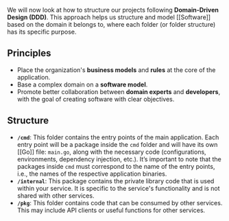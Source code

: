 We will now look at how to structure our projects following **Domain-Driven Design (DDD)**. This approach helps us structure and model [[Software]] based on the domain it belongs to, where each folder (or folder structure) has its specific purpose.
## Principles
- Place the organization's **business models** and **rules** at the core of the application.
- Base a complex domain on a **software model**.
- Promote better collaboration between **domain experts** and **developers**, with the goal of creating software with clear objectives.
## Structure
- **`/cmd`**: This folder contains the entry points of the main application. Each entry point will be a package inside the `cmd` folder and will have its own [[Go]] file: `main.go`, along with the necessary code (configurations, environments, dependency injection, etc.). It’s important to note that the packages inside `cmd` must correspond to the name of the entry points, i.e., the names of the respective application binaries.
- **`/internal`**: This package contains the private library code that is used within your service. It is specific to the service's functionality and is not shared with other services.
- **`/pkg`**: This folder contains code that can be consumed by other services. This may include API clients or useful functions for other services.